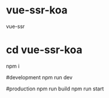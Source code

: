 # vue-ssr-koa
vue-ssr

# cd vue-ssr-koa
npm i

#development
npm run dev

#production
npm run build
npm run start
